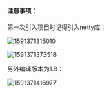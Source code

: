 #### 注意事项：

第一次引入项目时记得引入netty库：

![1591371315010](C:\Users\WHT990~1\AppData\Local\Temp\1591371315010.png)

![1591371373518](C:\Users\WHT990~1\AppData\Local\Temp\1591371373518.png)

另外编译版本为1.8：

![1591371416977](C:\Users\WHT990~1\AppData\Local\Temp\1591371416977.png)